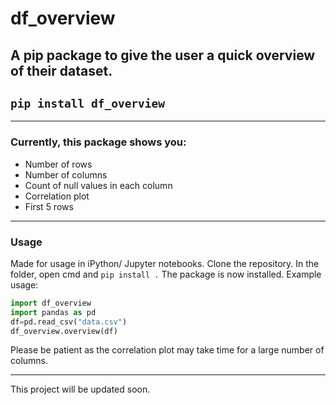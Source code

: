 # df_overview
## A pip package to give the user a quick overview of their dataset.
## `pip install df_overview`

---
### Currently, this package shows you:
* Number of rows
* Number of columns 
* Count of null values in each column
* Correlation plot
* First 5 rows
---
### Usage
Made for usage in iPython/ Jupyter notebooks.
Clone the repository. In the folder, open cmd and `pip install .`
The package is now installed.
Example usage:
```python
import df_overview
import pandas as pd
df=pd.read_csv("data.csv")
df_overview.overview(df)
```
Please be patient as the correlation plot may take time for a large number of columns.

---
This project will be updated soon.
